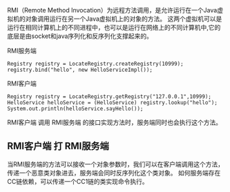 RMI（Remote Method Invocation）为远程方法调用，是允许运行在一个Java虚拟机的对象调用运行在另一个Java虚拟机上的对象的方法。 这两个虚拟机可以是运行在相同计算机上的不同进程中，也可以是运行在网络上的不同计算机中,它的底层是由socket和java序列化和反序列化支撑起来的。


RMI服务端
```
Registry registry = LocateRegistry.createRegistry(10999);
registry.bind("hello", new HelloServiceImpl());
```
RMI客户端
```
Registry registry = LocateRegistry.getRegistry("127.0.0.1",10999);
HelloService helloService = (HelloService) registry.lookup("hello");
System.out.println(helloService.sayHello());
```
RMI客户端 调用 RMI服务端 的接口实现方法时，服务端同时也会执行这个方法。
 

## **RMI客户端 打 RMI服务端**
当RMI服务端的方法可以接收一个对象参数时，我们可以在客户端调用这个方法，传递一个恶意类对象进去，服务端会同时反序列化这个类对象。
如何服务端存在CC链依赖，可以传递一个CC1链的类实现命令执行。
